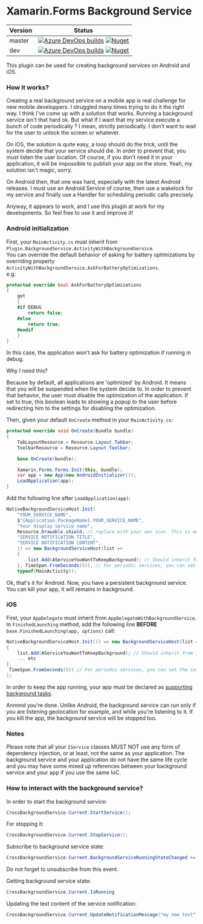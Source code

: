 ﻿# Xamarin.Forms Background Service

| Version | Status |
| --- | --- |
| master | [![Azure DevOps builds](https://img.shields.io/azure-devops/build/nicolas-garcia/Plugin.BackgroundService/2.svg)](https://dev.azure.com/nicolas-garcia/Plugin.BackgroundService/_build?definitionId=2) [![Nuget](https://img.shields.io/nuget/v/Plugin.BackgroundService.svg)](https://www.nuget.org/packages/Plugin.BackgroundService/) |
| dev | [![Azure DevOps builds](https://img.shields.io/azure-devops/build/nicolas-garcia/Plugin.BackgroundService/4.svg)](https://dev.azure.com/nicolas-garcia/Plugin.BackgroundService/_build?definitionId=4) [![Nuget](https://img.shields.io/nuget/vpre/Plugin.BackgroundService.svg)](https://www.nuget.org/packages/Plugin.BackgroundService/) |



This plugin can be used for creating background services on Android and iOS. 

### How it works?

Creating a real background service on a mobile app is real challenge for new mobile developpers. I struggled many times trying to do it the right way. I think I've come up with a solution that works. Running a background service isn't that hard ok. But what if I want that my service execute a bunch of code periodically ? I mean, strictly periodically. I don't want to wait for the user to unlock the screen or whatever. 

On iOS, the solution is quite easy, a loop should do the trick, until the system decide that your service should die. In order to prevent that, you must listen the user location. Of course, if you don't need it in your application, it will be impossible to publish your app on the store. Yeah, my solution isn't magic, sorry.

On Android then, that one was hard, especially with the latest Android releases. I must use an Android Service of course, then use a wakelock for my service and finally use a Handler for scheduling periodic calls precisely.

Anyway, it appears to work, and I use this plugin at work for my developments. So feel free to use it and improve it!

### Android initialization

First, your `MainActivity.cs` must inherit from `Plugin.BackgroundService.ActivityWithBackgroundService`.  
You can override the default behavior of asking for battery optimizations by overriding property `ActivityWithBackgroundService.AskForBatteryOptimizations`.  
e.g:
```csharp
protected override bool AskForBatteryOptimizations
{
    get
    {
    #if DEBUG
        return false;
    #else
        return true;
    #endif
    }
}
```
In this case, the application won't ask for battery optimization if running in debug.

Why I need this?

Because by default, all applications are 'optimized' by Android. It means that you will be suspended when the system decide to. In order to prevent that behavior, the user must disable the optimization of the application. If set to true, this boolean leads to showing a popup to the user before redirecting him to the settings for disabling the optimization.

Then, given your default `OnCreate` method in your `MainActivity.cs`:
```csharp
protected override void OnCreate(Bundle bundle)
{
    TabLayoutResource = Resource.Layout.Tabbar;
    ToolbarResource = Resource.Layout.Toolbar;

    base.OnCreate(bundle);

    Xamarin.Forms.Forms.Init(this, bundle);
    var app = new App(new AndroidInitializer());
    LoadApplication(app);
}
```

Add the following line after `LoadApplication(app)`:
```csharp
NativeBackgroundServiceHost.Init(
    "YOUR_SERVICE_NAME",
    $"{Application.PackageName}.YOUR_SERVICE_NAME", 
    "Your display service name",
    Resource.Drawable.shield, // replace with your own icon. This is mandatory, otherwise the notification is not displayed correctly
    "SERVICE NOTIFICATION TITLE",
    "SERVICE NOTIFICATION CONTENT", 
    () => new BackgroundServiceHost(list => 
    {
        list.Add(AServiceYouWantToKeepBackground); // Should inherit from IService or IPeriodicService
    }, TimeSpan.FromSeconds(5)), // For periodic services, you can set the interval between calls
    typeof(MainActivity));
```

Ok, that's it for Android. Now, you have a persistent background service. You can kill your app, it will remains in background.

### iOS

First, your `AppDelegate` must inherit from `AppDelegateWithBackgroundService`.  
In `FinishedLaunching` method, add the following line __BEFORE__ `base.FinishedLaunching(app, options)` call:

```csharp
NativeBackgroundServiceHost.Init(() => new BackgroundServiceHost(list => 
{ 
    list.Add(AServiceYouWantToKeepBackground); // Should inherit from IService or IPeriodicService
    ... etc
},
 TimeSpan.FromSeconds(5)) // For periodic services, you can set the interval between calls
);

```

In order to keep the app running, your app must be declared as [supporting background tasks](https://developer.apple.com/library/archive/documentation/iPhone/Conceptual/iPhoneOSProgrammingGuide/BackgroundExecution/BackgroundExecution.html).

Annnnd you're done. Unlike Android, the background service can run only if you are listening geolocation for example, and while you're listening to it. If you kill the app, the background service will be stopped too.

### Notes

Please note that all your `IService` classes MUST NOT use any form of dependency injection, or at least, not the same as your application. The background service and your application do not have the same life cycle and you may have some mixed up references between your background service and your app if you use the same IoC.

### How to interact with the background service?

In order to start the background service:
```csharp
CrossBackgroundService.Current.StartService();
```

For stopping it:
```csharp
CrossBackgroundService.Current.StopService();
```

Subscribe to background service state:
```csharp
CrossBackgroundService.Current.BackgroundServiceRunningStateChanged += (s, e) => Console.WriteLine(e.IsRunning);
```
Do not forget to unsubscribe from this event.

Getting background service state:
```csharp
CrossBackgroundService.Current.IsRunning
```

Updating the text content of the service notification:
```csharp
CrossBackgroundService.Current.UpdateNotificationMessage("my new text");
```
